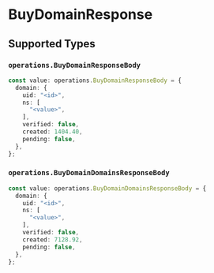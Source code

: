 # BuyDomainResponse


## Supported Types

### `operations.BuyDomainResponseBody`

```typescript
const value: operations.BuyDomainResponseBody = {
  domain: {
    uid: "<id>",
    ns: [
      "<value>",
    ],
    verified: false,
    created: 1404.40,
    pending: false,
  },
};
```

### `operations.BuyDomainDomainsResponseBody`

```typescript
const value: operations.BuyDomainDomainsResponseBody = {
  domain: {
    uid: "<id>",
    ns: [
      "<value>",
    ],
    verified: false,
    created: 7128.92,
    pending: false,
  },
};
```


